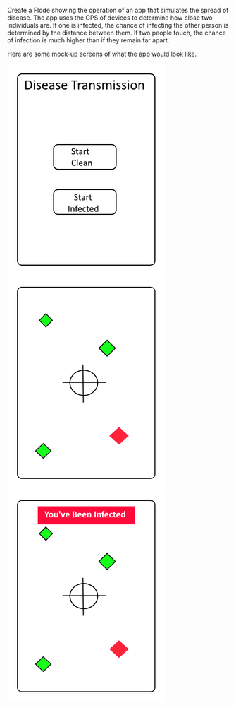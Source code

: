 Create a Flode showing the operation of an app that simulates the spread of disease.  The app uses the GPS of devices to determine how close two individuals are.  If one is infected, the chance of infecting the other person is determined by the distance between them.  If two people touch, the chance of infection is much higher than if they remain far apart.

Here are some mock-up screens of what the app would look like.

<img src="DiseaseApp/StartScreen.png">
<img src="DiseaseApp/SimulationScreen.png">
<img src="DiseaseApp/InfectedScreen.png">